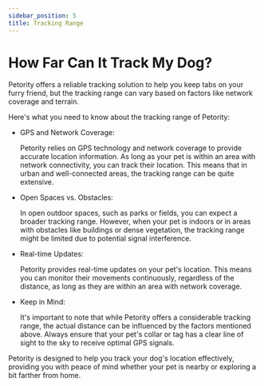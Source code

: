 ```yaml
---
sidebar_position: 5
title: Tracking Range
---
```


# How Far Can It Track My Dog?
Petority offers a reliable tracking solution to help you keep tabs on your furry friend, but the tracking range can vary based on factors like network coverage and terrain. 

Here's what you need to know about the tracking range of Petority:

+ GPS and Network Coverage:

    Petority relies on GPS technology and network coverage to provide accurate location information. As long as your pet is within an area with network connectivity, you can track their location. This means that in urban and well-connected areas, the tracking range can be quite extensive.

+ Open Spaces vs. Obstacles:
  
    In open outdoor spaces, such as parks or fields, you can expect a broader tracking range. However, when your pet is indoors or in areas with obstacles like buildings or dense vegetation, the tracking range might be limited due to potential signal interference.

+ Real-time Updates:
  
    Petority provides real-time updates on your pet's location. This means you can monitor their movements continuously, regardless of the distance, as long as they are within an area with network coverage.

+ Keep in Mind:
  
    It's important to note that while Petority offers a considerable tracking range, the actual distance can be influenced by the factors mentioned above. Always ensure that your pet's collar or tag has a clear line of sight to the sky to receive optimal GPS signals.

Petority is designed to help you track your dog's location effectively, providing you with peace of mind whether your pet is nearby or exploring a bit farther from home.
